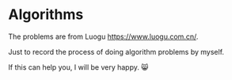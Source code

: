 # Algorithms

The problems are from Luogu https://www.luogu.com.cn/.

Just to record the process of doing algorithm problems by myself.

If this can help you, I will be very happy. 😸
